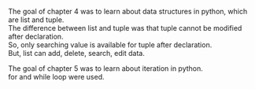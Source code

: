 The goal of chapter 4 was to learn about data structures in python, which are list and tuple.  
The difference between list and tuple was that tuple cannot be modified after declaration.  
So, only searching value is available for tuple after declaration.  
But, list can add, delete, search, edit data.  

The goal of chapter 5 was to learn about iteration in python.  
for and while loop were used.  
